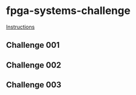 # fpga-systems-challenge

 [Instructions](https://fpga-systems.ru/fpga-systems-challenge)

## Challenge 001

## Challenge 002

## Challenge 003